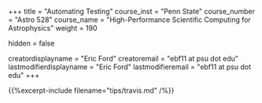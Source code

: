 +++
title = "Automating Testing"
course_inst = "Penn State"
course_number = "Astro 528"
course_name = "High-Performance Scientific Computing for Astrophysics"
weight = 190

hidden = false

creatordisplayname = "Eric Ford"
creatoremail = "ebf11 at psu dot edu"
lastmodifierdisplayname = "Eric Ford"
lastmodifieremail = "ebf11 at psu dot edu"
+++

{{%excerpt-include filename="tips/travis.md" /%}}
